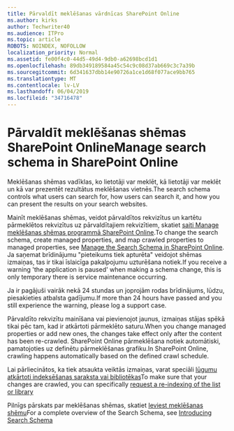 ```yaml
---
title: Pārvaldīt meklēšanas vārdnīcas SharePoint Online
ms.author: kirks
author: Techwriter40
ms.audience: ITPro
ms.topic: article
ROBOTS: NOINDEX, NOFOLLOW
localization_priority: Normal
ms.assetid: fe00f4c0-44d5-49d4-9db0-a62698bcd1d1
ms.openlocfilehash: 89db349189584a45c54c9c08d37ab669c3c7a39b
ms.sourcegitcommit: 6d341637dbb14e90726a1ce1d68f077ace9bb765
ms.translationtype: MT
ms.contentlocale: lv-LV
ms.lasthandoff: 06/04/2019
ms.locfileid: "34716478"
---
```

# <a name="manage-search-schema-in-sharepoint-online"></a><span data-ttu-id="49e3c-102">Pārvaldīt meklēšanas shēmas SharePoint Online</span><span class="sxs-lookup"><span data-stu-id="49e3c-102">Manage search schema in SharePoint Online</span></span>

<span data-ttu-id="49e3c-103">Meklēšanas shēmas vadīklas, ko lietotāji var meklēt, kā lietotāji var meklēt un kā var prezentēt rezultātus meklēšanas vietnēs.</span><span class="sxs-lookup"><span data-stu-id="49e3c-103">The search schema controls what users can search for, how users can search it, and how you can present the results on your search websites.</span></span> 

<span data-ttu-id="49e3c-104">Mainīt meklēšanas shēmas, veidot pārvaldītos rekvizītus un kartētu pārmeklētos rekvizītus uz pārvaldītajiem rekvizītiem, skatiet [saiti Manage meklēšanas shēmas programmā SharePoint Online](https://docs.microsoft.com/en-us/sharepoint/manage-search-schema).</span><span class="sxs-lookup"><span data-stu-id="49e3c-104">To change the search schema, create managed properties, and map crawled properties to managed properties, see [Manage the Search Schema in SharePoint Online](https://docs.microsoft.com/en-us/sharepoint/manage-search-schema).</span></span> <span data-ttu-id="49e3c-105">Ja saņemat brīdinājumu "pieteikums tiek apturēta" veidojot shēmas izmaiņas, tas ir tikai īslaicīga pakalpojumu uzturēšana notiek.</span><span class="sxs-lookup"><span data-stu-id="49e3c-105">If you receive a warning 'the application is paused' when making a schema change, this is only temporary there is service maintenance occurring.</span></span> 

<span data-ttu-id="49e3c-106">Ja ir pagājuši vairāk nekā 24 stundas un joprojām rodas brīdinājums, lūdzu, piesakieties atbalsta gadījumu.</span><span class="sxs-lookup"><span data-stu-id="49e3c-106">If more than 24 hours have passed and you still experience the warning, please log a support case.</span></span>

<span data-ttu-id="49e3c-107">Pārvaldīto rekvizītu mainīšana vai pievienojot jaunus, izmaiņas stājas spēkā tikai pēc tam, kad ir atkārtoti pārmeklēto saturu.</span><span class="sxs-lookup"><span data-stu-id="49e3c-107">When you change managed properties or add new ones, the changes take effect only after the content has been re-crawled.</span></span> <span data-ttu-id="49e3c-108">SharePoint Online pārmeklēšana notiek automātiski, pamatojoties uz definētu pārmeklēšanas grafiku.</span><span class="sxs-lookup"><span data-stu-id="49e3c-108">In SharePoint Online, crawling happens automatically based on the defined crawl schedule.</span></span>

<span data-ttu-id="49e3c-109">Lai pārliecinātos, ka tiek atsaukta veiktās izmaiņas, varat speciāli [lūgumu atkārtoti indeksēšanas saraksta vai bibliotēkas](https://docs.microsoft.com/en-us/sharepoint/manage-search-schema#request-re-indexing-of-a-document-library-or-list)</span><span class="sxs-lookup"><span data-stu-id="49e3c-109">To make sure that your changes are crawled, you can specifically [request a re-indexing of the list or library](https://docs.microsoft.com/en-us/sharepoint/manage-search-schema#request-re-indexing-of-a-document-library-or-list)</span></span> 

<span data-ttu-id="49e3c-110">Pilnīgs pārskats par meklēšanas shēmas, skatiet [Ieviest meklēšanas shēmu](https://blogs.technet.microsoft.com/tothesharepoint/2012/11/25/introducing-search-schema-for-sharepoint-2013/)</span><span class="sxs-lookup"><span data-stu-id="49e3c-110">For a complete overview of the Search Schema, see [Introducing Search Schema](https://blogs.technet.microsoft.com/tothesharepoint/2012/11/25/introducing-search-schema-for-sharepoint-2013/)</span></span> 

